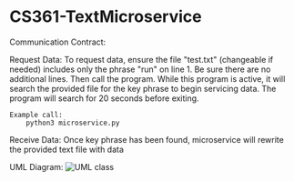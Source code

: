 # CS361-TextMicroservice

Communication Contract:

Request Data:
    To request data, ensure the file "test.txt" (changeable if needed) includes only the phrase "run" on line 1. Be sure there are no additional lines. 
    Then call the program. While this program is active, it will search the provided file for the key phrase to begin servicing data.
    The program will search for 20 seconds before exiting.

    Example call:
        python3 microservice.py

Receive Data:
    Once key phrase has been found, microservice will rewrite the provided text file with data



UML Diagram:
![UML class](https://user-images.githubusercontent.com/98556557/218412025-4ce33929-2cfc-44e3-8a90-86ab5efa00c1.png)
